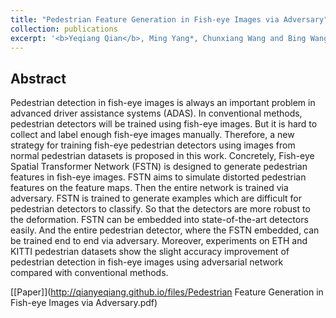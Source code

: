 ```yaml
---
title: "Pedestrian Feature Generation in Fish-eye Images via Adversary"
collection: publications
excerpt: '<b>Yeqiang Qian</b>, Ming Yang*, Chunxiang Wang and Bing Wang. <i>International Conference on Robotics and Automation</i>. <b>ICRA 2018</b>.'
---
```


## Abstract
Pedestrian detection in fish-eye images is always an important problem in advanced driver assistance systems (ADAS). In conventional methods, pedestrian detectors will be trained using fish-eye images. But it is hard to collect and label enough fish-eye images manually. Therefore, a new strategy for training fish-eye pedestrian detectors using images from normal pedestrian datasets is proposed in this work. Concretely, Fish-eye Spatial Transformer Network (FSTN) is designed to generate pedestrian features in fish-eye images. FSTN aims to simulate distorted pedestrian features on the feature maps. Then the entire network is trained via adversary. FSTN is trained to generate examples which are difficult for pedestrian detectors to classify. So that the detectors are more robust to the deformation. FSTN can be embedded into state-of-the-art detectors easily. And the entire pedestrian detector, where the FSTN embedded, can be trained end to end via adversary. Moreover, experiments on ETH and KITTI pedestrian datasets show the slight accuracy improvement of pedestrian detection in fish-eye images using adversarial network compared with conventional methods.

[[Paper]](http://qianyeqiang.github.io/files/Pedestrian Feature Generation in Fish-eye Images via Adversary.pdf)


